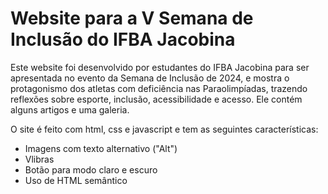 # Website para a V Semana de Inclusão do IFBA Jacobina

Este website foi desenvolvido por estudantes do IFBA Jacobina para ser apresentada no evento da Semana de Inclusão de 2024, e mostra
o protagonismo dos atletas com deficiência nas Paraolimpíadas, trazendo reflexões sobre esporte, inclusão, acessibilidade e acesso. Ele contém alguns artigos e uma galeria.

O site é feito com html, css e javascript e tem as seguintes
características:

- Imagens com texto alternativo ("Alt")
- Vlibras
- Botão para modo claro e escuro
- Uso de HTML semântico

